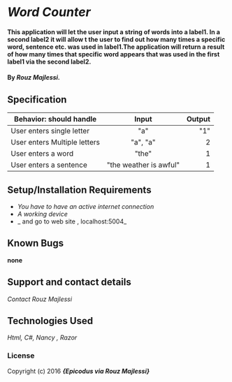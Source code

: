 # _Word  Counter_

#### This application will let the user input a string of words into a label1. In a second label2 it will allow t the user to find out how many times a specific word, sentence etc. was used in label1.The application will return a result of how many times that specific word appears that was used in the first label1 via the second label2.

#### By _**Rouz Majlessi.**_

## Specification

| Behavior: should handle           |  Input    | Output|
| --------------------------------- |:---------:| -----:|
| User enters single letter    |   "a" | "1" |        
| User enters Multiple letters     | "a", "a"|2       |
| User enters a word | "the" | 1 |
| User enters a sentence  |"the weather is awful"       | 1  |

## Setup/Installation Requirements

* _You have to have an active internet connection_
* _A working device_
* _ and go to web site , localhost:5004_

## Known Bugs

__none__

## Support and contact details

_Contact Rouz Majlessi_

## Technologies Used

_Html, C#, Nancy , Razor_

### License



Copyright (c) 2016 **_{Epicodus via Rouz Majlessi}_**
